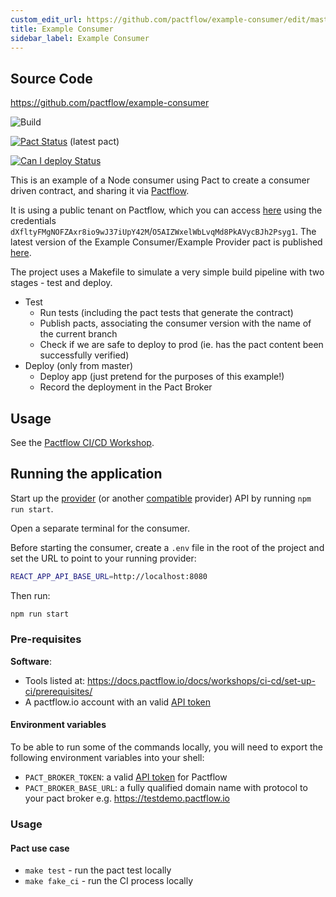 ```yaml
---
custom_edit_url: https://github.com/pactflow/example-consumer/edit/master/README.md
title: Example Consumer
sidebar_label: Example Consumer
---
```


<!-- This file has been synced from the pactflow/example-consumer repository. Please do not edit it directly. The URL of the source file can be found in the custom_edit_url value above -->

## Source Code

https://github.com/pactflow/example-consumer


![Build](https://github.com/pactflow/example-consumer/workflows/Build/badge.svg)

[![Pact Status](https://test.pactflow.io/pacts/provider/pactflow-example-provider/consumer/pactflow-example-consumer/latest/badge.svg?label=provider)](https://test.pactflow.io/pacts/provider/pactflow-example-provider/consumer/pactflow-example-consumer/latest) (latest pact)

[![Can I deploy Status](https://test.pactflow.io/pacticipants/pactflow-example-consumer/branches/master/latest-version/can-i-deploy/to-environment/production/badge)](https://test.pactflow.io/pacticipants/pactflow-example-consumer/branches/master/latest-version/can-i-deploy/to-environment/production/badge)

This is an example of a Node consumer using Pact to create a consumer driven contract, and sharing it via [Pactflow](https://pactflow.io).

It is using a public tenant on Pactflow, which you can access [here](https://test.pactflow.io/) using the credentials `dXfltyFMgNOFZAxr8io9wJ37iUpY42M`/`O5AIZWxelWbLvqMd8PkAVycBJh2Psyg1`. The latest version of the Example Consumer/Example Provider pact is published [here](https://test.pactflow.io/pacts/provider/pactflow-example-provider/consumer/pactflow-example-consumer/latest).

The project uses a Makefile to simulate a very simple build pipeline with two stages - test and deploy.

* Test
  * Run tests (including the pact tests that generate the contract)
  * Publish pacts, associating the consumer version with the name of the current branch
  * Check if we are safe to deploy to prod (ie. has the pact content been successfully verified)
* Deploy (only from master)
  * Deploy app (just pretend for the purposes of this example!)
  * Record the deployment in the Pact Broker

## Usage

See the [Pactflow CI/CD Workshop](https://github.com/pactflow/ci-cd-workshop).

## Running the application

Start up the [provider](https://github.com/pactflow/example-provider/) (or another [compatible](https://docs.pactflow.io/docs/examples) provider) API by running `npm run start`.

Open a separate terminal for the consumer.

Before starting the consumer, create a `.env` file in the root of the project and set the URL to point to your running provider:

```bash
REACT_APP_API_BASE_URL=http://localhost:8080
```

Then run:

```bash
npm run start
```

### Pre-requisites

**Software**:

* Tools listed at: https://docs.pactflow.io/docs/workshops/ci-cd/set-up-ci/prerequisites/
* A pactflow.io account with an valid [API token](https://docs.pactflow.io/docs/getting-started/#configuring-your-api-token)


#### Environment variables

To be able to run some of the commands locally, you will need to export the following environment variables into your shell:

* `PACT_BROKER_TOKEN`: a valid [API token](https://docs.pactflow.io/docs/getting-started/#configuring-your-api-token) for Pactflow
* `PACT_BROKER_BASE_URL`: a fully qualified domain name with protocol to your pact broker e.g. https://testdemo.pactflow.io

### Usage

#### Pact use case

* `make test` - run the pact test locally
* `make fake_ci` - run the CI process locally
